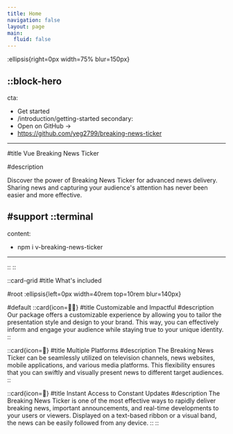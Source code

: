 ```yaml
---
title: Home
navigation: false
layout: page
main:
  fluid: false
---
```


:ellipsis{right=0px width=75% blur=150px}

::block-hero
---
cta:
  - Get started
  - /introduction/getting-started
secondary:
  - Open on GitHub →
  - https://github.com/yeg2799/breaking-news-ticker
---

#title
Vue Breaking News Ticker

#description

Discover the power of Breaking News Ticker for advanced news delivery. Sharing news and capturing your audience's attention has never been easier and more effective.

<!-- #extra
  ::list
  - **+50 Components** ready to build rich pages
  - **Docs** and **Page** layouts
  - Start from a `README`, scale to a framework documentation
  - Navigation and Table of Contents generation
  - Fully configurable design system
  - Leverages [**Typography**](https://typography.nuxt.space/) and [**Elements**](https://elements.nuxt.dev)
  - Used on [Content Documentation](https://content.nuxtjs.org)
  :: -->

#support
  ::terminal
  ---
  content:
  - npm i v-breaking-news-ticker
  ---
  ::
::

::card-grid
#title
What's included

#root
:ellipsis{left=0px width=40rem top=10rem blur=140px}

#default
  ::card{icon=👨‍💻}
  #title
  Customizable and Impactful
  #description
  Our package offers a customizable experience by allowing you to tailor the presentation style and design to your brand. This way, you can effectively inform and engage your audience while staying true to your unique identity.
  ::

  ::card{icon=🤝}
  #title
  Multiple Platforms
  #description
  The Breaking News Ticker can be seamlessly utilized on television channels, news websites, mobile applications, and various media platforms. This flexibility ensures that you can swiftly and visually present news to different target audiences.
  ::

  ::card{icon=🚀}
  #title
  Instant Access to Constant Updates
  #description
  The Breaking News Ticker is one of the most effective ways to rapidly deliver breaking news, important announcements, and real-time developments to your users or viewers. Displayed on a text-based ribbon or a visual band, the news can be easily followed from any device.
  ::
::

